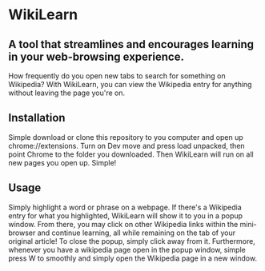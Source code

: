 # WikiLearn
## A tool that streamlines and encourages learning in your web-browsing experience.

How frequently do you open new tabs to search for something on Wikipedia? With WikiLearn, you can view the Wikipedia entry for anything without leaving the page you're on.

## Installation
Simple download or clone this repository to you computer and open up chrome://extensions. Turn on Dev move and press load unpacked, then point Chrome to the folder you downloaded. Then WikiLearn will run on all new pages you open up. Simple!

## Usage
Simply highlight a word or phrase on a webpage. If there's a Wikipedia entry for what you highlighted, WikiLearn will show it to you in a popup window. From there, you may click on other Wikipedia links within the mini-browser and continue learning, all while remaining on the tab of your original article! To close the popup, simply click away from it. Furthermore, whenever you have a wikipedia page open in the popup window, simple press W to smoothly and simply open the Wikipedia page in a new window.
